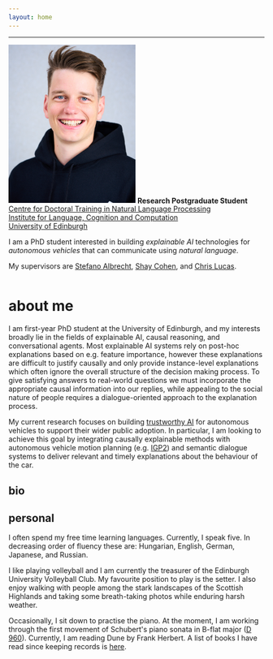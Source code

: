 ```yaml
---
layout: home
---
```

<hr />
<div style="overflow: hidden; text-align:left;">
    <img src="assets/portrait.jpg" alt="Portrait of Balint" width="250px" class="header_img" />
    <strong>Research Postgraduate Student</strong><br />
    <a href="https://edinburghnlp.inf.ed.ac.uk/cdt/">Centre for Doctoral Training in Natural Language Processing</a><br />
    <a href="http://www.ilcc.inf.ed.ac.uk/">Institute for Language, Cognition and Computation</a><br />
    <a href="https://www.ed.ac.uk/">University of Edinburgh</a>
    <p>
    I am a PhD student interested in building <em>explainable AI</em> technologies for <em>autonomous vehicles</em> that can communicate using <em>natural language</em>.
    </p>
    <p>
    My supervisors are <a href="https://agents.inf.ed.ac.uk/stefano-albrecht/">Stefano Albrecht</a>, <a href="https://homepages.inf.ed.ac.uk/scohen/">Shay Cohen</a>, and <a href="https://homepages.inf.ed.ac.uk/clucas2/">Chris Lucas</a>.
    </p>
</div>

# about me

I am first-year PhD student at the University of Edinburgh, and my interests broadly lie in the fields of explainable AI, causal reasoning, and conversational agents.
Most explainable AI systems rely on post-hoc explanations based on e.g. feature importance, however these explanations are difficult to justify causally and only provide instance-level explanations which often ignore the overall structure of the decision making process.
To give satisfying answers to real-world questions we must incorporate the appropriate causal information into our replies, while appealing to the social nature of people requires a dialogue-oriented approach to the explanation process.

My current research focuses on building [trustworthy AI](https://ec.europa.eu/futurium/en/ai-alliance-consultation.1.html) for autonomous vehicles to support their wider public adoption. 
In particular, I am looking to achieve this goal by integrating causally explainable methods with autonomous vehicle motion planning (e.g. [IGP2](https://www.five.ai/igp2)) and semantic dialogue systems to deliver relevant and timely explanations about the behaviour of the car.


## bio


## personal

I often spend my free time learning languages. Currently, I speak five. In decreasing order of fluency these are: Hungarian, English, German, Japanese, and Russian.

I like playing volleyball and I am currently the treasurer of the Edinburgh University Volleyball Club. My favourite position to play is the setter.
I also enjoy walking with people among the stark landscapes of the Scottish Highlands and taking some breath-taking photos while enduring harsh weather.

Occasionally, I sit down to practise the piano. At the moment, I am working through the first movement of Schubert's piano sonata in B-flat major ([D 960](https://youtu.be/MAZ8PA5_gVA)).
Currently, I am reading Dune by Frank Herbert. A list of books I have read since keeping records is [here](https://www.goodreads.com/review/list/62432429).
